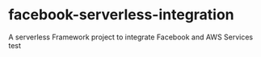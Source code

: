 # facebook-serverless-integration
A serverless Framework project to integrate Facebook and AWS Services
test